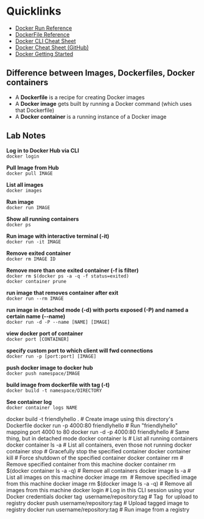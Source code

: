 # Quicklinks
* [Docker Run Reference](https://docs.docker.com/engine/reference/run/)
* [DockerFile Reference](https://docs.docker.com/v17.09/engine/reference/builder/)
* [Docker CLI Cheat Sheet](https://devhints.io/docker)
* [Docker Cheat Sheet (GitHub)](https://github.com/wsargent/docker-cheat-sheet/blob/master/README.md)
* [Docker Getting Started](https://docs.docker.com/get-started/)

## Difference between Images, Dockerfiles, Docker containers
* A **Dockerfile** is a recipe for creating Docker images
* A **Docker image** gets built by running a Docker command (which uses that Dockerfile)
* A **Docker container** is a running instance of a Docker image

## Lab Notes
**Log in to Docker Hub via CLI**
<br>
`docker login`

**Pull Image from Hub**<br>
`docker pull IMAGE`

**List all images**<br>
`docker images`

**Run image**<br>
`docker run IMAGE`

**Show all running containers**<br>
`docker ps`

**Run image with interactive terminal (-it)**<br>
`docker run -it IMAGE`

**Remove exited container**<br>
`docker rm IMAGE ID`

**Remove more than one exited container (-f is filter)**<br>
`docker rm $(docker ps -a -q -f status=exited)`<br>
`docker container prune`

**run image that removes container after exit**<br>
`docker run --rm IMAGE`

**run image in detached mode (-d) with ports exposed (-P) and named a certain name (--name)**<br>
`docker run -d -P --name [NAME] [IMAGE]`

**view docker port of container**<br>
`docker port [CONTAINER]`

**specify custom port to which client will fwd connections**<br>
`docker run -p [port:port] [IMAGE]`

**push docker image to docker hub**<br>
`docker push namespace/IMAGE` 

**build image from dockerfile with tag (-t)**<br>
`docker build -t namespace/DIRECTORY`

**See container log**<br>
`docker container logs NAME`

docker build -t friendlyhello .  # Create image using this directory's Dockerfile
docker run -p 4000:80 friendlyhello  # Run "friendlyhello" mapping port 4000 to 80
docker run -d -p 4000:80 friendlyhello         # Same thing, but in detached mode
docker container ls                                # List all running containers
docker container ls -a             # List all containers, even those not running
docker container stop <hash>           # Gracefully stop the specified container
docker container kill <hash>         # Force shutdown of the specified container
docker container rm <hash>        # Remove specified container from this machine
docker container rm $(docker container ls -a -q)         # Remove all containers
docker image ls -a                             # List all images on this machine
docker image rm <image id>            # Remove specified image from this machine
docker image rm $(docker image ls -a -q)   # Remove all images from this machine
docker login             # Log in this CLI session using your Docker credentials
docker tag <image> username/repository:tag  # Tag <image> for upload to registry
docker push username/repository:tag            # Upload tagged image to registry
docker run username/repository:tag                   # Run image from a registry







